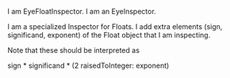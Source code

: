 I am EyeFloatInspector.I am an EyeInspector.I am a specialized Inspector for Floats.I add extra elements (sign, significand, exponent) of the Float object that I am inspecting.Note that these should be interpreted assign * significand * (2 raisedToInteger: exponent)